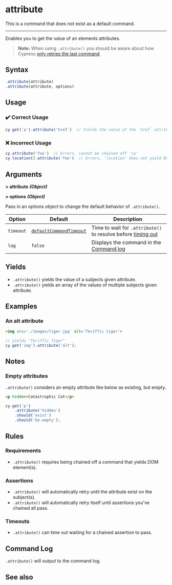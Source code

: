 # attribute

This is a command that does not exist as a default command.

----

Enables you to get the value of an elements attributes.

> **Note:** When using `.attribute()` you should be aware about how Cypress [only retries the last command](https://docs.cypress.io/guides/core-concepts/retry-ability.html#Only-the-last-command-is-retried).

## Syntax

```javascript
.attribute(attribute)
.attribute(attribute, options)
```

## Usage

### :heavy_check_mark: Correct Usage

```javascript
cy.get('a').attribute('href')  // Yields the value of the `href` attribute
```

### :x: Incorrect Usage

```javascript
cy.attribute('foo')  // Errors, cannot be chained off 'cy'
cy.location().attribute('foo')  // Errors, 'location' does not yield DOM element
```

## Arguments

**> attribute** ***(Object)***

<!-- TODO -->

**> options** ***(Object)***

Pass in an options object to change the default behavior of `.attribute()`.

Option | Default | Description
--- | --- | ---
`timeout` | [`defaultCommandTimeout`](https://docs.cypress.io/guides/references/configuration.html#Timeouts) | Time to wait for `.attribute()` to resolve before [timing out](https://docs.cypress.io/api/commands/then.html#Timeouts)
`log` | `false` | Displays the command in the [Command log](https://docs.cypress.io/guides/core-concepts/test-runner.html#Command-Log)

## Yields

* `.attribute()` yields the value of a subjects given attribute.
* `.attribute()` yields an array of the values of multiple subjects given attribute.

## Examples

### An alt attribute

```html
<img src='./images/tiger.jpg' alt='Teriffic tiger'>
```

```javascript
// yields "Teriffic Tiger"
cy.get('img').attribute('alt');
```

<!-- TODO -->

## Notes

### Empty attributes

`.attribute()` considers an empty attribute like below as existing, but empty.

```html
<p hidden>Catastrophic Cat</p>
```

```javascript
cy.get('p')
    .attribute('hidden')
    .should('exist')
    .should('be.empty');
```

## Rules

### Requirements

* `.attribute()` requires being chained off a command that yields DOM element(s).

### Assertions

* `.attribute()` will automatically retry until the attribute exist on the subject(s).
* `.attribute()` will automatically retry itself until assertions you've chained all pass.

### Timeouts

* `.attribute()` can time out waiting for a chained assertion to pass.

## Command Log

`.attribute()` will output to the command log.

## See also

<!-- TODO -->